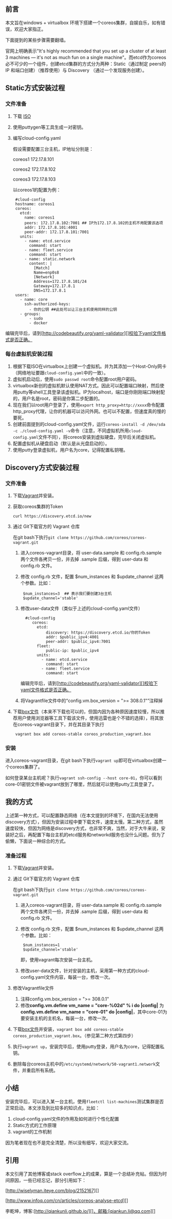 ## 前言

本文旨在windows + virtualbox 环境下搭建一个coreos集群，自娱自乐，如有错误，欢迎大家指正。

下面提到的某些步骤需要翻墙。

官网上明确表示"It's highly recommended that you set up a cluster of at least 3 machines — it's not as much fun on a single machine"。而etcd作为coreos必不可少的一个组件，创建etcd集群的方式分为两种：Static（通过制定 peers的IP 和端口创建）（推荐使用）与 Discovery （通过一个发现服务创建）。 

## Static方式安装过程

### 文件准备

1. 下载 [ISO][]
2. 使用puttygen等工具生成一对密钥。
3. 编写cloud-config.yaml

    假设需要配置三台主机，IP地址分别是：
    
    coreos1 172.17.8.101
    
    coreos2 172.17.8.102
    
    coreos3 172.17.8.103
    
    以coreos1的配置为例：

        #cloud-config
        hostname: coreos1 
        coreos:  
          etcd:
            name: coreos1
            peers: 172.17.8.102:7001 ## IP为172.17.8.102的主机不用配置该选项
            addr: 172.17.8.101:4001
            peer-addr: 172.17.8.101:7001
          units:
            - name: etcd.service
              command: start
            - name: fleet.service
              command: start
            - name: static.network
              content: |
                [Match]
                Name=enp0s8
                [Network]
                Address=172.17.8.101/24
                Gateway=172.17.8.1
                DNS=172.17.8.1
        users:  
          - name: core
            ssh-authorized-keys: 
              - 你的公钥 ##此处可以让三台主机使用同样的公钥
          - groups:
              - sudo
              - docker

编辑完毕后，请到[http://codebeautify.org/yaml-validator][]校验下yaml文件格式是否正确。

### 每台虚拟机安装过程

1. 根据下载ISO在virtualbox上创建一个虚拟机。并为其添加一个Host-Only网卡（网络地址要跟`cloud-config.yaml`中的一致）。
2. 虚拟机启动后，使用`sudo passwd root`命令配置root用户密码。
3. virtualbox新创的虚拟机默认使用NAT方式。因此可以配置端口映射，然后使用putty等shell工具登录该虚拟机。IP为localhost，端口是你刚刚端口映射配的，用户名是root，密码是你第二步配置的。
4. 现在我们以root用户登录了，使用`export http_proxy=http://xxxx`命令配置http_proxy代理，让你的机器可以访问外网。也可以不配置，但速度真的慢的要死。
5. 创建前面提到的cloud-config.yaml文件，运行`coreos-install -d /dev/sda -c ./cloud-config.yaml -v`命令（注意，不同虚拟机所用`cloud-config.yaml`文件不同），将coreos安装到虚拟硬盘，完毕后关闭虚拟机。
6. 配置虚拟机从硬盘启动（默认是从光盘启动的）。
7. 使用putty登录虚拟机，用户名为core，记得配置私钥喔。


## Discovery方式安装过程

### 文件准备

1. 下载[Vagrant][]并安装。
2. 获取coreos集群的Token
    
    `curl https://discovery.etcd.io/new`
   
3. 通过 Git下载官方的 Vagrant 仓库

    在git bash下执行`git clone https://github.com/coreos/coreos-vagrant.git`
    
    1. 进入coreos-vagrant目录，将 user-data.sample 和 config.rb.sample 两个文件各拷贝一份，并去掉 .sample 后缀，得到 user-data 和 config.rb 文件。
    2. 修改 config.rb 文件，配置 $num_instances 和 $update_channel 这两个参数。比如：
    
            $num_instances=3  ## 表示我们要创建3台主机
            $update_channel='stable'
   
    3. 修改user-data文件（类似于上述的cloud-config.yaml文件）

             #cloud-config 
                coreos:
                  etcd:
                      discovery: https://discovery.etcd.io/你的Token
                      addr: $public_ipv4:4001
                      peer-addr: $public_ipv4:7001
                  fleet:
                      public-ip: $public_ipv4
                  units:
                    - name: etcd.service
                      command: start
                    - name: fleet.service
                      command: start

        编辑完毕后，请到[http://codebeautify.org/yaml-validator][]校验下yaml文件格式是否正确。
     4. 将Vagrantfile文件中的“config.vm.box_version = ">= 308.0.1"”注释掉
4. 下载[box文件][]（本来不下载也可以的，但国内因为各种原因速度较慢，所以推荐用户使用浏览器等工具下载该文件，使用迅雷也是个不错的选择），将其放在coreos-vagrant目录下，并在其目录下执行

        vagrant box add coreos-stable coreos_production_vagrant.box
   

### 安装

进入coreos-vagrant目录，在git bash下执行`vagrant up`即可在virtualbox创建一个coreos集群了。

如何登录某台主机呢？执行`vagrant ssh-config --host core-01`，你可以看到core-01密钥文件被vagrant放到了哪里，然后就可以使用putty工具登录了。

## 我的方式

上述第一种方式，可以配置静态网络（在本文提到的环境下，在国内无法使用discovery方式），但因为安装过程中要下载文件，速度太慢。第二种方式，虽然速度较快，但因为网络是discovery方式，也非常不爽，当然，对于大牛来说，安装好之后，再配置下每台主机的etcd服务和networkd服务也没什么问题。但为了偷懒，下面说一种综合的方式。

### 准备过程

1. 下载[Vagrant][]并安装。
2. 通过 Git下载官方的 Vagrant 仓库

    在git bash下执行`git clone https://github.com/coreos/coreos-vagrant.git`
    
     1. 进入coreos-vagrant目录，将 user-data.sample 和 config.rb.sample 两个文件各拷贝一份，并去掉 .sample 后缀，得到 user-data 和 config.rb 文件。
    
    2. 修改 config.rb 文件，配置 $num_instances 和 $update_channel 这两个参数。比如：
    
            $num_instances=1
            $update_channel='stable'
        
        即，使用vagrant每次安装一台主机。
        
    3. 修改user-data文件，针对安装的主机，采用第一种方式的cloud-config.yaml文件内容，每装一台，修改一次。
3. 修改Vagrantfile文件

    1. 注释config.vm.box_version = ">= 308.0.1"
    2. 修改**config.vm.define vm_name = "core-%02d" % i do |config|**  为**config.vm.define vm_name = "core-01" do |config|**，其中core-01为要安装主机的主机名，每装一台，修改一次。

4.  下载[box文件][]并安装，`vagrant box add coreos-stable coreos_production_vagrant.box`。（参见第二种方式第四步）
5.  执行`vagrant up`，安装完毕后，使用putty登录，用户名为core，记得配置私钥。
6.  删除每台coreos主机中的`/etc/systemd/network/50-vagrant1.network`文件，并重启所有系统。

## 小结

安装完毕后，可以进入某一台主机，使用`fleetctl list-machines`测试集群是否正常启动。本文涉及到比较多的知识点，比如：

1. cloud-config.yaml文件的作用及如何进行个性化配置
2. Static方式的工作原理
3. vagrant的工作机制

因为笔者现在也不是完全清楚，所以没有细写，欢迎大家交流。

## 引用

本文引用了其他博客或stack overflow上的成果，算是一个总结补充帖。但因为时间原因，一些已经忘记，部分引用如下：

[http://wiselyman.iteye.com/blog/2152167][]

[http://www.infoq.com/cn/articles/coreos-analyse-etcd][]

李乾坤，博客:[http://qiankunli.github.io/][]，邮箱:[qiankun.li@qq.com][]

[ISO]: https://coreos.com/docs/running-coreos/platforms/iso/
[http://codebeautify.org/yaml-validator]: http://codebeautify.org/yaml-validator
[Vagrant]: https://www.vagrantup.com/downloads.html
[box文件]: http://storage.core-os.net/coreos/amd64-usr/alpha/coreos_production_vagrant.box
[http://wiselyman.iteye.com/blog/2152167]: http://wiselyman.iteye.com/blog/2152167
[http://www.infoq.com/cn/articles/coreos-analyse-etcd]: http://www.infoq.com/cn/articles/coreos-analyse-etcd
[http://qiankunli.github.io/]: http://qiankunli.github.io/
[qiankun.li@qq.com]: qiankun.li@qq.com
